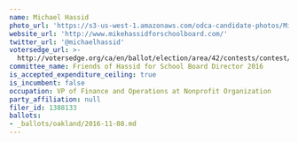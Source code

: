 ```yaml
---
name: Michael Hassid
photo_url: 'https://s3-us-west-1.amazonaws.com/odca-candidate-photos/Michael-Hassid.png'
website_url: 'http://www.mikehassidforschoolboard.com/'
twitter_url: '@michaelhassid'
votersedge_url: >-
  http://votersedge.org/ca/en/ballot/election/area/42/contests/contest/13218/candidate/130699?&county=Alameda%20County&election_authority_id=1
committee_name: Friends of Hassid for School Board Director 2016
is_accepted_expenditure_ceiling: true
is_incumbent: false
occupation: VP of Finance and Operations at Nonprofit Organization
party_affiliation: null
filer_id: 1388133
ballots:
- _ballots/oakland/2016-11-08.md
---
```

